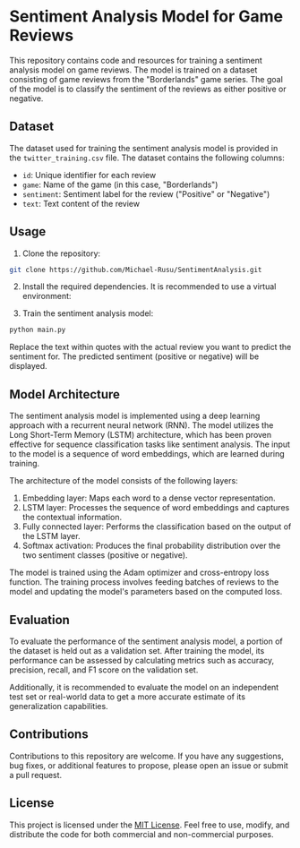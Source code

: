 # Sentiment Analysis Model for Game Reviews

This repository contains code and resources for training a sentiment analysis model on game reviews. The model is trained on a dataset consisting of game reviews from the "Borderlands" game series. The goal of the model is to classify the sentiment of the reviews as either positive or negative.

## Dataset

The dataset used for training the sentiment analysis model is provided in the `twitter_training.csv` file. The dataset contains the following columns:

- `id`: Unique identifier for each review
- `game`: Name of the game (in this case, "Borderlands")
- `sentiment`: Sentiment label for the review ("Positive" or "Negative")
- `text`: Text content of the review

## Usage

1. Clone the repository:

```bash
git clone https://github.com/Michael-Rusu/SentimentAnalysis.git
```

2. Install the required dependencies. It is recommended to use a virtual environment:

3. Train the sentiment analysis model:

```bash
python main.py
```

Replace the text within quotes with the actual review you want to predict the sentiment for. The predicted sentiment (positive or negative) will be displayed.

## Model Architecture

The sentiment analysis model is implemented using a deep learning approach with a recurrent neural network (RNN). The model utilizes the Long Short-Term Memory (LSTM) architecture, which has been proven effective for sequence classification tasks like sentiment analysis. The input to the model is a sequence of word embeddings, which are learned during training.

The architecture of the model consists of the following layers:

1. Embedding layer: Maps each word to a dense vector representation.
2. LSTM layer: Processes the sequence of word embeddings and captures the contextual information.
3. Fully connected layer: Performs the classification based on the output of the LSTM layer.
4. Softmax activation: Produces the final probability distribution over the two sentiment classes (positive or negative).

The model is trained using the Adam optimizer and cross-entropy loss function. The training process involves feeding batches of reviews to the model and updating the model's parameters based on the computed loss.

## Evaluation

To evaluate the performance of the sentiment analysis model, a portion of the dataset is held out as a validation set. After training the model, its performance can be assessed by calculating metrics such as accuracy, precision, recall, and F1 score on the validation set.

Additionally, it is recommended to evaluate the model on an independent test set or real-world data to get a more accurate estimate of its generalization capabilities.

## Contributions

Contributions to this repository are welcome. If you have any suggestions, bug fixes, or additional features to propose, please open an issue or submit a pull request.

## License

This project is licensed under the [MIT License](LICENSE). Feel free to use, modify, and distribute the code for both commercial and non-commercial purposes.
